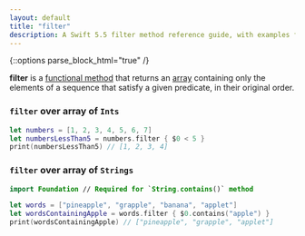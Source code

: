 ```yaml
---
layout: default
title: "filter"
description: A Swift 5.5 filter method reference guide, with examples filtering over [Int] and [String].
---
```

{::options parse_block_html="true" /}

**filter** is a [functional method](/functional-methods-comparison) that returns an [array](/arrays) containing only the elements of a sequence that satisfy a given predicate, in their original order.

### `filter` over array of `Ints`

```swift
let numbers = [1, 2, 3, 4, 5, 6, 7]
let numbersLessThan5 = numbers.filter { $0 < 5 }
print(numbersLessThan5) // [1, 2, 3, 4]
```

### `filter` over array of `Strings`

```swift
import Foundation // Required for `String.contains()` method

let words = ["pineapple", "grapple", "banana", "applet"]
let wordsContainingApple = words.filter { $0.contains("apple") }
print(wordsContainingApple) // ["pineapple", "grapple", "applet"]
```
